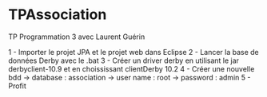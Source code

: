 TPAssociation
=============

TP Programmation 3 avec Laurent Guérin

1 - Importer le projet JPA et le projet web dans Eclipse
2 - Lancer la base de données Derby avec le .bat
3 - Créer un driver derby en utilisant le jar derbyclient-10.9 et en choississant clientDerby 10.2
4 - Créer une nouvelle bdd 
      -> database : association
      -> user name : root
      -> password : admin
5 - Profit
